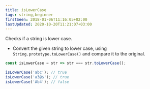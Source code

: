 ```yaml
---
title: isLowerCase
tags: string,beginner
firstSeen: 2018-01-06T11:16:05+02:00
lastUpdated: 2020-10-20T11:21:07+03:00
---
```


Checks if a string is lower case.

- Convert the given string to lower case, using `String.prototype.toLowerCase()` and compare it to the original.

```js
const isLowerCase = str => str === str.toLowerCase();
```

```js
isLowerCase('abc'); // true
isLowerCase('a3@$'); // true
isLowerCase('Ab4'); // false
```
